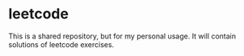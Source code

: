 # leetcode
This is a shared repository, but for my personal usage. It will contain solutions of leetcode exercises.

